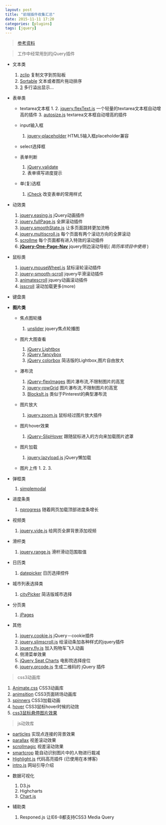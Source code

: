 ```yaml
---
layout: post
title: "前端插件收集汇总"
date: 2015-11-11 17:20
categories: [plugins]
tags: [jquery]
---
```

> [参考资料](https://github.com/JingwenTian/awesome-frontend)

> 工作中经常用到的jQuery插件
    
+ 文本类
    1. [zclip]() 复制文字到剪贴板
    2. [Sortable](https://github.com/RubaXa/Sortable) 文本或者图片拖动排序
    3. [3](https://github.com/BeSite/jQuery.dotdotdot) 多行溢出显示...

+ 表单类
    - textarea文本框
        1. 
        2. [jquery.flexText.js](https://alexdunphy.github.io/flexText/) 一个轻量的textarea文本框自动增高的插件
        3. [autosize.js](https://github.com/jackmoore/autosize) textarea文本框自动增高的插件
    - input输入框
        1. [jquery-placeholder](https://github.com/mathiasbynens/jquery-placeholder)  HTML5输入框placeholder兼容

    - select选择框
    
    - 表单判断
        1. [jQuery.validate]()
        2. []() 表单填写进度提示
    - 单(复)选框
        1. [iCheck](https://github.com/fronteed/iCheck/) 改变表单的常用样式

+ 动效类
    1. [jquery.easing.js](https://github.com/gdsmith/jquery.easing)   jQuery动画插件
    2. [jquery.fullPage.js](https://github.com/alvarotrigo/fullPage.js)   全屏滚动插件
    3. [jquery.smoothState.js](https://github.com/miguel-perez/smoothState.js) 让多页面跳转更加流畅
    4. [jquery.multiscroll.js](https://github.com/alvarotrigo/multiscroll.js) 每个页面有两个滚动方向的全屏滚动
    5. [scrollme](https://github.com/nckprsn/scrollme) 每个页面都有进入特效的滚动插件
    6. **[jQuery-One-Page-Nav](https://github.com/davist11/jQuery-One-Page-Nav)** jquery侧边滚动导航( *简历库项目中使用* )

+ 鼠标类
    1. [jquery.mouseWheel.js](https://github.com/jquery/jquery-mousewheel) 鼠标滚轮滚动插件
    2. [jquery-smooth-scroll](https://github.com/kswedberg/jquery-smooth-scroll)  jquery平滑滚动插件
    3. [animatescroll](https://github.com/ramswaroop/animatescroll.js)  jquery动画滚动插件
    4. [jsscroll](https://github.com/pklauzinski/jscroll) 滚动加载更多(more)

+ 键盘类


+ **图片类**
    - 焦点图轮播
        1. [unslider](https://github.com/idiot/unslider)  jquery焦点轮播图
    - 图片大图查看
        1. [jQuery Lightbox]()
        2. [jQuery fancybox]()
        3. [jQuery colorbox](https://github.com/jackmoore/colorbox)  简洁版的Lightbox,图片自由放大

    - 瀑布流
        1. [jQuery-flexImages](https://github.com/Pixabay/jQuery-flexImages)  图片瀑布流,不限制图片的高宽
        2. [jquery-rowGrid](https://github.com/brunjo/rowGrid.js) 图片瀑布流,不限制图片的高宽
        3. [BlocksIt.js](http://www.inwebson.com/jquery/blocksit-js-dynamic-grid-layout-jquery-plugin/) 类似于Pinterest的典型瀑布流
    
    - 图片放大
        1. [jquery.zoom.js](https://github.com/jackmoore/zoom/tree/master) 鼠标经过图片放大插件

    - 图片hover效果
        1. [jQuery-SlipHover](https://github.com/wayou/SlipHover) 跟随鼠标进入的方向来加载图片遮罩
    
    - 图片加载
        1. [jquery.lazyload.js]()    jQuery懒加载
    - 图片上传
        1.
        2. 
        3. 
+ 弹框类
    1. [simplemodal](https://github.com/ericmmartin/simplemodal)

+ 进度条类
    1. [nprogress](https://github.com/rstacruz/nprogress/)  随着网页加载顶部进度条增长

+ 视频类
    1. [jquery.vide.js](https://github.com/VodkaBears/Vide) 给网页全屏背景添加视频

+ 滑杆类
    1. [jquery.range.js](https://github.com/nitinhayaran/jRange) 滑杆滑动范围取值

+ 日历类
    1. [datepicker](http://api.jqueryui.com/datepicker/)  日历选择控件
+ 城市列表选择类
    1. [cityPicker](http://www.jq22.com/yanshi4661)  简洁版城市选择
+ 分页类
    1. [jPages]()
+ 其他
    1. [jquery.cookie.js](https://github.com/carhartl/jquery-cookie)   jQuery－cookie插件   
    2. [jquery.slimscroll.js](https://github.com/rochal/jQuery-slimScroll) 给滚动条加各种样式的jquery插件
    3. [jquery.fly.js](https://github.com/amibug/fly) 加入购物车飞入动画
    4. [](http://mmenu.frebsite.nl/) 侧滑菜单效果
    5. [jQuery Seat Charts](https://github.com/mateuszmarkowski/jQuery-Seat-Charts) 电影院选择座位
    6. [jquery.qrcode.js]()  生成二维码的 jQuery 插件


> css3动画库

1. [Animate.css](http://daneden.github.io/animate.css/) CSS3动画库
2. [animsition](http://git.blivesta.com/animsition/)   CSS3页面转场动画库
3. [spinners](http://www.css-spinners.com/) CSS3加载动画
4. [hover](http://ianlunn.github.io/Hover/) CSS3鼠标hover时候的动效
5. [css3鼠标悬停图片效果](http://demo.jb51.net/js/2014/css3-mouse-xt-images-wzdh/index2.html)

> js动效库

+ [particles](https://github.com/VincentGarreau/particles.js) 实现点连接的背景效果
+ [parallax](https://github.com/wagerfield/parallax) 视差滚动效果
+ [scrollmagic](http://scrollmagic.io/) 视差滚动效果
+ [smartcrop](https://github.com/jwagner/smartcrop.js) 能自动识别图片中的人物进行裁减
+ [Highlight.js](https://github.com/isagalaev/highlight.js) 代码高亮插件 (已使用在本博客)
+ [intro.js](http://usablica.github.io/intro.js/) 网站引导介绍
- 数据可视化
    1. D3.js
    2. Highcharts
    3. [Chart.js]()

- 辅助类
    1. Responed.js    让IE6-8都支持CSS3 Media Query
